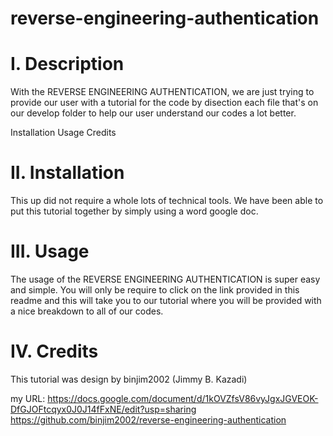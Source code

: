 # reverse-engineering-authentication


# I. Description

With the REVERSE ENGINEERING AUTHENTICATION, we are just trying to provide our user with a tutorial for the code by disection each file that's on our develop folder to help our user understand our codes a lot better.

Installation
Usage
Credits

# II.  Installation

This up did not require a whole lots of technical tools. We have been able to put this tutorial together by simply using a word google doc. 

# III.  Usage
The usage of the REVERSE ENGINEERING AUTHENTICATION is super easy and simple. You will only be require to click on the link provided in this readme and this will take you to our tutorial  where you will be provided with a nice breakdown to all of our codes.

# IV. Credits
This tutorial was design by binjim2002 (Jimmy B. Kazadi)

my URL: https://docs.google.com/document/d/1kOVZfsV86vyJgxJGVEOK-DfGJOFtcqyx0J0J14fFxNE/edit?usp=sharing
 https://github.com/binjim2002/reverse-engineering-authentication